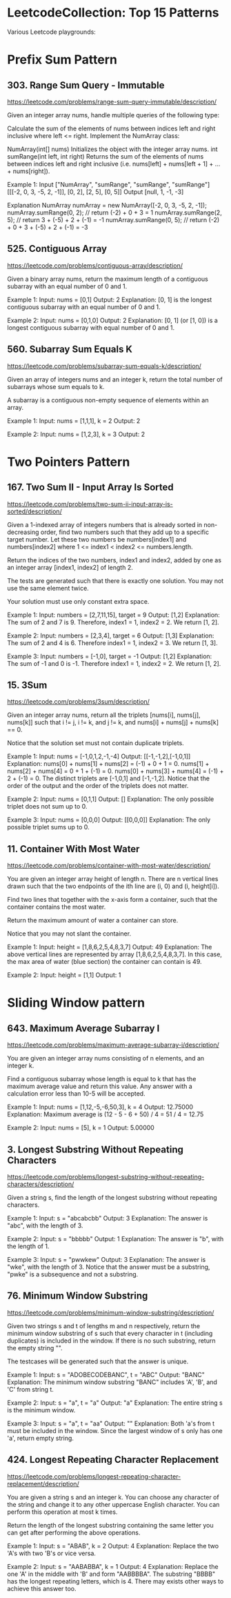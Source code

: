 # LeetcodeCollection: Top 15 Patterns
Various Leetcode playgrounds: 

# Prefix Sum Pattern
 ## 303. Range Sum Query - Immutable
 https://leetcode.com/problems/range-sum-query-immutable/description/

 Given an integer array nums, handle multiple queries of the following type:

 Calculate the sum of the elements of nums between indices left and right inclusive where left <= right.
 Implement the NumArray class:

 NumArray(int[] nums) Initializes the object with the integer array nums.
 int sumRange(int left, int right) Returns the sum of the elements of nums between indices left and right inclusive (i.e. nums[left] + nums[left + 1] + ... + nums[right]).

 Example 1:
 Input
 ["NumArray", "sumRange", "sumRange", "sumRange"]
 [[[-2, 0, 3, -5, 2, -1]], [0, 2], [2, 5], [0, 5]]
 Output
 [null, 1, -1, -3]

 Explanation
 NumArray numArray = new NumArray([-2, 0, 3, -5, 2, -1]);
 numArray.sumRange(0, 2); // return (-2) + 0 + 3 = 1
 numArray.sumRange(2, 5); // return 3 + (-5) + 2 + (-1) = -1
 numArray.sumRange(0, 5); // return (-2) + 0 + 3 + (-5) + 2 + (-1) = -3

 ## 525. Contiguous Array
 https://leetcode.com/problems/contiguous-array/description/

 Given a binary array nums, return the maximum length of a contiguous subarray with an equal number of 0 and 1.

 Example 1:
 Input: nums = [0,1]
 Output: 2
 Explanation: [0, 1] is the longest contiguous subarray with an equal number of 0 and 1.

 Example 2:
 Input: nums = [0,1,0]
 Output: 2
 Explanation: [0, 1] (or [1, 0]) is a longest contiguous subarray with equal number of 0 and 1.

 ## 560. Subarray Sum Equals K
 https://leetcode.com/problems/subarray-sum-equals-k/description/

 Given an array of integers nums and an integer k, return the total number of subarrays whose sum equals to k.

 A subarray is a contiguous non-empty sequence of elements within an array.

 Example 1:
 Input: nums = [1,1,1], k = 2
 Output: 2

 Example 2:
 Input: nums = [1,2,3], k = 3
 Output: 2


# Two Pointers Pattern
 ## 167. Two Sum II - Input Array Is Sorted
 https://leetcode.com/problems/two-sum-ii-input-array-is-sorted/description/

 Given a 1-indexed array of integers numbers that is already sorted in non-decreasing order, find two numbers such that they add up to a specific target number. Let these two numbers be numbers[index1] and numbers[index2] where 1 <= index1 < index2 <= numbers.length.

 Return the indices of the two numbers, index1 and index2, added by one as an integer array [index1, index2] of length 2.

 The tests are generated such that there is exactly one solution. You may not use the same element twice.

 Your solution must use only constant extra space.

 Example 1:
 Input: numbers = [2,7,11,15], target = 9
 Output: [1,2]
 Explanation: The sum of 2 and 7 is 9. Therefore, index1 = 1, index2 = 2. We return [1, 2].

 Example 2:
 Input: numbers = [2,3,4], target = 6
 Output: [1,3]
 Explanation: The sum of 2 and 4 is 6. Therefore index1 = 1, index2 = 3. We return [1, 3].

 Example 3:
 Input: numbers = [-1,0], target = -1
 Output: [1,2]
 Explanation: The sum of -1 and 0 is -1. Therefore index1 = 1, index2 = 2. We return [1, 2].
 
  ## 15. 3Sum
 https://leetcode.com/problems/3sum/description/

 Given an integer array nums, return all the triplets [nums[i], nums[j], nums[k]] such that i != j, i != k, and j != k, and nums[i] + nums[j] + nums[k] == 0.

 Notice that the solution set must not contain duplicate triplets.

 Example 1:
 Input: nums = [-1,0,1,2,-1,-4]
 Output: [[-1,-1,2],[-1,0,1]]
 Explanation:
 nums[0] + nums[1] + nums[2] = (-1) + 0 + 1 = 0.
 nums[1] + nums[2] + nums[4] = 0 + 1 + (-1) = 0.
 nums[0] + nums[3] + nums[4] = (-1) + 2 + (-1) = 0.
 The distinct triplets are [-1,0,1] and [-1,-1,2].
 Notice that the order of the output and the order of the triplets does not matter.

 Example 2:
 Input: nums = [0,1,1]
 Output: []
 Explanation: The only possible triplet does not sum up to 0.

 Example 3:
 Input: nums = [0,0,0]
 Output: [[0,0,0]]
 Explanation: The only possible triplet sums up to 0.

 ## 11. Container With Most Water
 https://leetcode.com/problems/container-with-most-water/description/

 You are given an integer array height of length n. There are n vertical lines drawn such that the two endpoints of the ith line are (i, 0) and (i, height[i]).

 Find two lines that together with the x-axis form a container, such that the container contains the most water.

 Return the maximum amount of water a container can store.

 Notice that you may not slant the container.

 Example 1:
 Input: height = [1,8,6,2,5,4,8,3,7]
 Output: 49
 Explanation: The above vertical lines are represented by array [1,8,6,2,5,4,8,3,7]. In this case, the max area of water (blue section) the container can contain is 49.
 
 Example 2:
 Input: height = [1,1]
 Output: 1


# Sliding Window pattern

 ## 643. Maximum Average Subarray I
 https://leetcode.com/problems/maximum-average-subarray-i/description/

 You are given an integer array nums consisting of n elements, and an integer k.

 Find a contiguous subarray whose length is equal to k that has the maximum average value and return this value. Any answer with a calculation error less than 10-5 will be accepted.

 Example 1:
 Input: nums = [1,12,-5,-6,50,3], k = 4
 Output: 12.75000
 Explanation: Maximum average is (12 - 5 - 6 + 50) / 4 = 51 / 4 = 12.75

 Example 2:
 Input: nums = [5], k = 1
 Output: 5.00000

 ## 3. Longest Substring Without Repeating Characters
 https://leetcode.com/problems/longest-substring-without-repeating-characters/description/

 Given a string s, find the length of the longest
 substring
  without repeating characters.

 Example 1:
 Input: s = "abcabcbb"
 Output: 3
 Explanation: The answer is "abc", with the length of 3.

 Example 2:
 Input: s = "bbbbb"
 Output: 1
 Explanation: The answer is "b", with the length of 1.

 Example 3:
 Input: s = "pwwkew"
 Output: 3
 Explanation: The answer is "wke", with the length of 3.
 Notice that the answer must be a substring, "pwke" is a subsequence and not a substring.

 ## 76. Minimum Window Substring
 https://leetcode.com/problems/minimum-window-substring/description/

 Given two strings s and t of lengths m and n respectively, return the minimum window
 substring
  of s such that every character in t (including duplicates) is included in the window. If there is no such substring, return the empty string "".

 The testcases will be generated such that the answer is unique.

 Example 1:
 Input: s = "ADOBECODEBANC", t = "ABC"
 Output: "BANC"
 Explanation: The minimum window substring "BANC" includes 'A', 'B', and 'C' from string t.

 Example 2:
 Input: s = "a", t = "a"
 Output: "a"
 Explanation: The entire string s is the minimum window.

 Example 3:
 Input: s = "a", t = "aa"
 Output: ""
 Explanation: Both 'a's from t must be included in the window.
 Since the largest window of s only has one 'a', return empty string.

 ## 424. Longest Repeating Character Replacement
 https://leetcode.com/problems/longest-repeating-character-replacement/description/

 You are given a string s and an integer k. You can choose any character of the string and change it to any other uppercase English character. You can perform this operation at most k times.

 Return the length of the longest substring containing the same letter you can get after performing the above operations.

 Example 1:
 Input: s = "ABAB", k = 2
 Output: 4
 Explanation: Replace the two 'A's with two 'B's or vice versa.

 Example 2:
 Input: s = "AABABBA", k = 1
 Output: 4
 Explanation: Replace the one 'A' in the middle with 'B' and form "AABBBBA".
 The substring "BBBB" has the longest repeating letters, which is 4.
 There may exists other ways to achieve this answer too.
